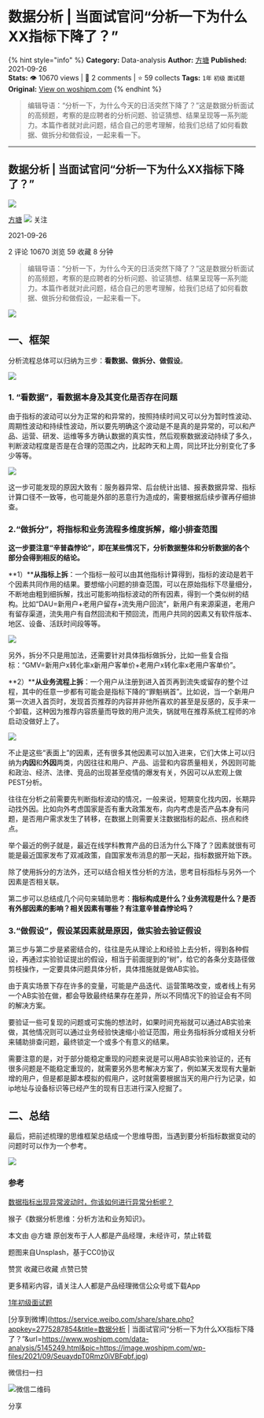 # 数据分析 | 当面试官问“分析一下为什么XX指标下降了？”
{% hint style="info" %}
**Category:** Data-analysis
**Author:** [方塘](https://www.woshipm.com/u/1040191)
**Published:** 2021-09-26  
**Stats:** 👁️ 10670 views | 💬 2 comments | ⭐ 59 collects
**Tags:** `1年` `初级` `面试题`
**Original:** [View on woshipm.com](https://www.woshipm.com/data-analysis/5145249.html)
{% endhint %}
> 编辑导语：“分析一下，为什么今天的日活突然下降了？”这是数据分析面试的高频题，考察的是应聘者的分析问题、验证猜想、结果呈现等一系列能力。本篇作者就对此问题，结合自己的思考理解，给我们总结了如何看数据、做拆分和做假设，一起来看一下。

---

## 数据分析 | 当面试官问“分析一下为什么XX指标下降了？”

[![](https://image.woshipm.com/wp-files/2021/09/PMVbPwwRFmVsDroPgeYA.jpg!/both/72x72)](https://www.woshipm.com/u/1040191)

[方塘](https://www.woshipm.com/u/1040191) ![](https://static.woshipm.com/tag/1101_1@2x.png) 关注

2021-09-26

2 评论 10670 浏览 59 收藏 8 分钟

> 编辑导语：“分析一下，为什么今天的日活突然下降了？”这是数据分析面试的高频题，考察的是应聘者的分析问题、验证猜想、结果呈现等一系列能力。本篇作者就对此问题，结合自己的思考理解，给我们总结了如何看数据、做拆分和做假设，一起来看一下。

![](https://image.woshipm.com/wp-files/2021/09/SeuaydpT0Rmz0iVBFqbf.jpg)

## 一、框架

分析流程总体可以归纳为三步：**看数据、做拆分、做假设**。

![](https://image.woshipm.com/wp-files/2021/09/ascy0hRPyo8Yl63mnWgg.png)

### 1\. “看数据”，看数据本身及其变化是否存在问题

由于指标的波动可以分为正常的和异常的，按照持续时间又可以分为暂时性波动、周期性波动和持续性波动，所以要先明确这个波动是不是真的是异常的，可以和产品、运营、研发、运维等多方确认数据的真实性，然后观察数据波动持续了多久，判断波动程度是否是在合理的范围之内，比起昨天和上周，同比环比分别变化了多少等等。

![](https://image.woshipm.com/wp-files/2021/09/UM5hizFdolWMPeJKd17I.png)

这一步可能发现的原因大致有：服务器异常、后台统计出错、报表数据异常、指标计算口径不一致等，也可能是外部的恶意行为造成的，需要根据后续步骤再仔细排查。

### 2.“做拆分”，将指标和业务流程多维度拆解，缩小排查范围

**这一步要注意“辛普森悖论”，即在某些情况下，分析数据整体和分析数据的各个部分会得到相反的结论。**

**1）****从指标上拆**：一个指标一般可以由其他指标计算得到，指标的波动是若干个因素共同作用的结果。要想缩小问题的排查范围，可以在原始指标下尽量细分，不断地由粗到细拆解，找出可能影响指标波动的所有因素，得到一个类似树的结构。比如“DAU=新用户+老用户留存+流失用户回流”，新用户有来源渠道，老用户有留存渠道，流失用户有自然回流和干预回流，而用户共同的因素又有软件版本、地区、设备、活跃时间段等等。

![](https://image.woshipm.com/wp-files/2021/09/YJREgEE2tPURCFvZVMzh.png)

另外，拆分不只是用加法，还需要针对具体指标做拆分，比如一些复合指标：“GMV=新用户x转化率x新用户客单价+老用户x转化率x老用户客单价”。

**2）****从业务流程上拆**：一个用户从注册到进入首页再到流失或留存的整个过程，其中的任意一步都有可能会是指标下降的“罪魁祸首”。比如说，当一个新用户第一次进入首页时，发现首页推荐的内容并非他所喜欢的甚至是反感的，反手来一个卸载，这种因为推荐内容质量而导致的用户流失，锅就甩在推荐系统工程师的冷启动没做好上了。

![](https://image.woshipm.com/wp-files/2021/09/kAZrGAJZNo2tmNz9Rqyy.png)

不止是这些“表面上”的因素，还有很多其他因素可以加入进来，它们大体上可以归纳为**内因**和**外因**两类，内因往往和用户、产品、运营和内容质量相关，外因则可能和政治、经济、法律、竞品的出现甚至疫情的爆发有关，外因可以从宏观上做PEST分析。

往往在分析之前需要先判断指标波动的情况，一般来说，短期变化找内因，长期异动找外因。比如向外考虑国家是否有重大政策发布，向内考虑是否产品本身有问题，是否用户需求发生了转移，在数据上则需要关注数据指标的起点、拐点和终点。

举个最近的例子就是，最近在线学科教育产品的日活为什么下降了？因素就很有可能是最近国家发布了双减政策，自国家发布消息的那一天起，指标数据开始下跌。

除了使用拆分的方法外，还可以结合相关性分析的方法，思考目标指标与另外一个因素是否相关联。

第二步可以总结成几个问句来辅助思考：**指标构成是什么？业务流程是什么？是否有外部因素的影响？相关因素有哪些？有注意辛普森悖论吗？**

### 3.“做假设”，假设某因素就是原因，做实验去验证假设

第三步与第二步是紧密结合的，往往是先从理论上和经验上去分析，得到各种假设，再通过实验验证提出的假设，相当于前面提到的“树”，给它的各条分支路径做剪枝操作，一定要具体问题具体分析，具体措施就是做AB实验。

由于真实场景下存在许多的变量，可能是产品迭代、运营策略改变，或者线上有另一个AB实验在做，都会导致最终结果存在差异，所以不同情况下的验证会有不同的解决方案。

要验证一些可复现的问题或可实施的想法时，如果时间充裕就可以通过AB实验来做，其他情况则可以通过业务经验快速缩小验证范围，用业务指标拆分或相关分析来辅助排查问题，最终锁定一个或多个有意义的结果。

需要注意的是，对于部分能稳定重现的问题来说是可以用AB实验来验证的，还有很多问题是不能稳定重现的，就需要另外思考解决方案了，例如某天发现有大量新增的用户，但是都是脚本模拟的假用户，这时就需要根据当天的用户行为记录，如ip地址与设备标识等已经产生的现有日志进行深入挖掘了。

## 二、总结

最后，把前述梳理的思维框架总结成一个思维导图，当遇到要分析指标数据变动的问题时可以作为一个参考。

![](https://image.woshipm.com/wp-files/2021/09/tRxX6cRJOyEP8AYdZ1ml.png)

### 参考

[数据指标出现异常波动时，你该如何进行异常分析呢？](http://www.woshipm.com/data-analysis/3747507.html)

猴子《数据分析思维：分析方法和业务知识》。

本文由 @方塘 原创发布于人人都是产品经理，未经许可，禁止转载

题图来自Unsplash，基于CC0协议

赞赏 收藏已收藏 点赞已赞

更多精彩内容，请关注人人都是产品经理微信公众号或下载App

[1年](https://www.woshipm.com/tag/1%e5%b9%b4)[初级](https://www.woshipm.com/tag/%e5%88%9d%e7%ba%a7)[面试题](https://www.woshipm.com/tag/%e9%9d%a2%e8%af%95%e9%a2%98)

[分享到微博](https://service.weibo.com/share/share.php?appkey=2775287854&title=数据分析 | 当面试官问“分析一下为什么XX指标下降了？”&url=https://www.woshipm.com/data-analysis/5145249.html&pic=https://image.woshipm.com/wp-files/2021/09/SeuaydpT0Rmz0iVBFqbf.jpg)

微信扫一扫

![微信二维码](https://api.pwmqr.com/qrcode/create/?url=https://www.woshipm.com/data-analysis/5145249.html)

分享